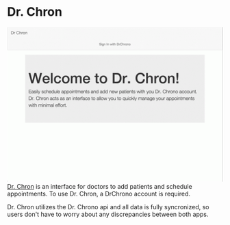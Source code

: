 # Dr. Chron
![demo](demo.gif)
[Dr. Chron](https://drchrono.herokuapp.com/) is an interface for doctors to add patients and schedule appointments. To use Dr. Chron, a DrChrono account is required.

Dr. Chron utilizes the Dr. Chrono api and all data is fully syncronized, so users don't have to worry about any discrepancies between both apps.
